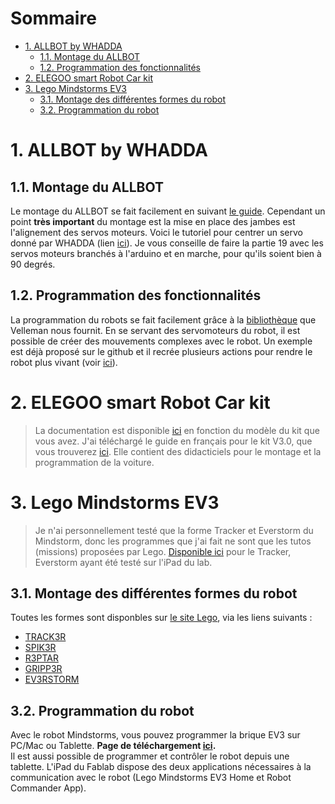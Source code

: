 # Sommaire <!-- omit in toc -->

- [1. ALLBOT by WHADDA](#1-allbot-by-whadda)
  - [1.1. Montage du ALLBOT](#11-montage-du-allbot)
  - [1.2. Programmation des fonctionnalités](#12-programmation-des-fonctionnalités)
- [2. ELEGOO smart Robot Car kit](#2-elegoo-smart-robot-car-kit)
- [3. Lego Mindstorms EV3](#3-lego-mindstorms-ev3)
  - [3.1. Montage des différentes formes du robot](#31-montage-des-différentes-formes-du-robot)
  - [3.2. Programmation du robot](#32-programmation-du-robot)

# 1. ALLBOT by WHADDA
## 1.1. Montage du ALLBOT
Le montage du ALLBOT se fait facilement en suivant [le
guide](https://manuals.whadda.com/article.php?id=383). Cependant un point **très important** du
montage est la mise en place des jambes est l'alignement des servos moteurs. Voici le tutoriel pour
centrer un servo donné par WHADDA (lien [ici](https://manuals.whadda.com/article.php?id=390)). Je
vous conseille de faire la partie 19 avec les servos moteurs branchés à l'arduino et en marche, pour
qu'ils soient bien à 90 degrés.
## 1.2. Programmation des fonctionnalités
La programmation du robots se fait facilement grâce à la
[bibliothèque](https://github.com/Velleman/ALLBOT-lib) que Velleman nous fournit. En se servant des
servomoteurs du robot, il est possible de créer des mouvements complexes avec le robot. Un exemple
est déjà proposé sur le github et il recrée plusieurs actions pour rendre le robot plus vivant (voir
[ici](https://github.com/Velleman/ALLBOT-lib/blob/master/examples/VR408/VR408.ino)).


# 2. ELEGOO smart Robot Car kit
> La documentation est disponible
> [ici](https://www.elegoo.com/blogs/arduino-projects/elegoo-smart-robot-car-kit-v3-0-plus-v3-0-v2-0-tutorial)
> en fonction du modèle du kit que vous avez. J'ai téléchargé le guide en français pour le kit V3.0,
> que vous trouverez
> [ici](https://github.com/MoOaAaa/StageFabLab/tree/main/Robots/ROBOT%20CAR%20KIT/docs/Francais).
> Elle contient des didacticiels pour le montage et la programmation de la voiture.

# 3. Lego Mindstorms EV3
> Je n'ai personnellement testé que la forme Tracker et Everstorm du Mindstorm, donc les programmes que j'ai fait
> ne sont que les tutos (missions) proposées par Lego. [Disponible
> ici](https://github.com/MoOaAaa/StageFabLab/tree/main/Robots/Lego%20Mindstorms%20EV3/Tracker) pour
> le Tracker, Everstorm ayant été testé sur l'iPad du lab.
## 3.1. Montage des différentes formes du robot
Toutes les formes sont disponbles sur [le site
Lego](https://www.lego.com/en-ca/themes/mindstorms/buildarobot), via les liens suivants :
* [TRACK3R](https://www.lego.com/cdn/cs/set/assets/blt5703aa5eb10dfc68/31313_TRACK3R_2016.pdf)
* [SPIK3R](https://www.lego.com/cdn/cs/set/assets/blt7dca5180ea66ea5e/31313_SPIK3R_2016.pdf)
* [R3PTAR](https://www.lego.com/cdn/cs/set/assets/bltfa9d17de847b8936/31313_R3PTAR_2016.pdf)
* [GRIPP3R](https://www.lego.com/cdn/cs/set/assets/blt3cf20feda579587c/31313_GRIPP3R_2016.pdf)
* [EV3RSTORM](https://www.lego.com/cdn/cs/set/assets/blt2fdb839be7a53b96/31313_EV3RSTORM_2016.pdf)
  
## 3.2. Programmation du robot
Avec le robot Mindstorms, vous pouvez programmer la brique EV3 sur PC/Mac ou Tablette.
**Page de téléchargement
[ici](https://www.lego.com/en-ca/themes/mindstorms/downloads#blteac6bf5aead3d490).**
<br/>
Il est aussi possible de programmer et contrôler le robot depuis une tablette. L'iPad du Fablab
dispose des deux applications nécessaires à la communication avec le robot (Lego Mindstorms EV3 Home
et Robot Commander App).
